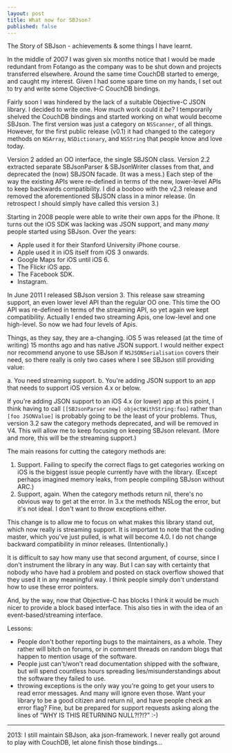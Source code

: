 ```yaml
---
layout: post
title: What now for SBJson?
published: false
---
```


The Story of SBJson - achievements & some things I have learnt.



In the middle of 2007 I was given six months notice that I would be made redundant from
Fotango as the company was to be shut down and projects transferred elsewhere. Around the
same time CouchDB started to emerge, and caught my interest. Given I had some spare time
on my hands, I set out to try and write some Objective-C CouchDB bindings.

Fairly soon I was hindered by the lack of a suitable Objective-C JSON library. I decided
to write one. How much work could it *be*? I temporarily shelved the CouchDB bindings and
started working on what would become SBJson. The first version was just a category on
`NSScanner`, of all things. However, for the first public release (v0.1) it had changed to
the category methods on `NSArray`, `NSDictionary`, and `NSString` that people know and
love today.

Version 2 added an OO interface, the single SBJSON class. Version 2.2 extracted separate
SBJsonParser & SBJsonWriter classes from that, and deprecated the (now) SBJSON facade. (It
was a mess.) Each step of the way the existing APIs were re-defined in terms of the new,
lower-level APIs to keep backwards compatibility. I did a booboo with the v2.3 release and
removed the aforementioned SBJSON class in a minor release. (In retrospect I should simply
have called this version 3.)

Starting in 2008 people were able to write their own apps for the iPhone. It turns out the
iOS SDK was lacking was JSON support, and many *many* people started using SBJson. Over
the years:

* Apple used it for their Stanford University iPhone course.
* Apple used it in iOS itself from iOS 3 onwards.
* Google Maps for iOS until iOS 6.
* The Flickr iOS app.
* The Facebook SDK.
* Instagram.

In June 2011 I released SBJson version 3. This release saw streaming support, an even
lower level API than the regular OO one. This time the OO API was re-defined in terms of
the streaming API, so yet again we kept compatibility. Actually I ended two streaming
Apis, one low-level and one high-level. So now we had four levels of Apis.

Things, as they say, they are a-changing. iOS 5 was released (at the time of writing) 15
months ago and has native JSON support. I would neither expect nor recommend anyone to use
SBJson if `NSJSONSerialisation` covers their need, so there really is only two cases where
I see SBJson still providing value:

a. You need streaming support.
b. You're adding JSON support to an app that needs to support iOS version 4.x or below.

If you're adding JSON support to an iOS 4.x (or lower) app at this point, I think having
to call `[[SBJsonParser new] objectWithString:foo]` rather than `[foo JSONValue]` is
probably going to be the least of your problems. Thus, version 3.2 saw the category
methods deprecated, and will be removed in V4. This will allow me to keep focusing on
keeping SBJson relevant. (More and more, this will be the streaming support.)

The main reasons for cutting the category methods are:

1. Support. Failing to specify the correct flags to get categories working on iOS is the
biggest issue people currently have with the library. (Except perhaps imagined memory
leaks, from people compiling SBJson without ARC.)
2. Support, again. When the category methods return nil, there's no obvious way to get at
the error. In 3.x the methods NSLog the error, but it's not ideal. I don't want to throw
exceptions either.

This change is to allow me to focus on what makes this library stand out, which now really
is streaming support. It is important to note that the coding master, which you've just
pulled, is what will become 4.0. I do not change backward compatibility in minor releases.
(Intentionally.)

It is difficult to say how many use that second argument, of course, since I don't
instrument the library in any way. But I can say with certainty that nobody who have had a
problem and posted on stack overflow showed that they used it in any meaningful way. I
think people simply don't understand how to use these error pointers.

And, by the way, now that Objective-C has blocks I think it would be much nicer to provide
a block based interface. This also ties in with the idea of an event-based/streaming
interface.

Lessons:

- People don't bother reporting bugs to the maintainers, as a whole. They rather will
bitch on forums, or in comment threads on random blogs that happen to mention usage of the
software.
- People just can't/won't read documentation shipped with the software, but will spend
countless hours spreading lies/misunderstandings about the software they failed to use.
- throwing exceptions is the only way you're going to get your users to read error
messages. And many will ignore even those. Want your library to be a good citizen and
return nil, and have people check an error flag? Fine, but be prepared for support
requests asking along the lines of “WHY IS THIS RETURNING NULL?!?!?” :-)


---

2013: I still maintain SBJson, aka json-framework. I never really got around to play with CouchDB, let alone finish those bindings...

